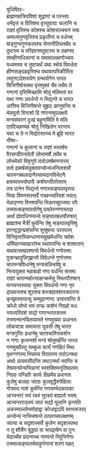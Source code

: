 युधिष्ठिरः-  
ब्राह्मणक्षत्रियविशां शूद्राणां च परन्तप  
धर्मवृत्तं च वित्तिश्च वृत्त्युपायाः फलानि च  
राज्ञां वृत्तिश्च कोशश्च कोशसञ्चयनं जयः  
अमात्यगुणवृत्तिश्च प्रकृतीनां च वर्धनम्  
षाड्गुण्यगुणकल्पश्च सेनानीतिस्तथैव च  
दुष्टस्य च परिज्ञानमदुष्टस्य च लक्षणम्  
समहीनाधिकानां च यथावल्लक्षणोच्चयः  
मध्यमस्य च तुष्ट्यर्थं  यथा स्थेयं विवर्धता  
क्षीणसङ्ग्रहवृत्तिश्च यथावत्परिकीर्तिता  
लघुनाऽदेशरूपेण ग्रन्थयोगेन भारत  
विजिगीषोस्तथा वृत्तमुक्तं चैव तथैव ते  
गणानां वृत्तिमिच्छामि श्रोतुं मतिमतां वर  
यथा गणाः प्रवर्धन्ते न भिद्यन्ते च भारत  
अरींश्च विजिगीषन्ते सुहृदः प्राप्नुवन्ति च  
भेदमूलो विनाशो हि गणानामुपलक्षये  
मन्त्रसंवरणं दुःखं बहूनामिति मे मतिः  
एतदिच्छाम्यहं श्रोतुं निखिलेन परन्तप  
यथा च ते न भिद्येरंस्तच्च मे ब्रूहि भारत  
भीष्मः-  
गणानां च कुलानां च राज्ञां भरतर्षभ  
वैरसन्दीपनावेतौ लोभामर्षौ तथैव च  
लोभमेको विवृणुते ततोऽमर्षमनन्तरम्  
ततो ह्यमर्षसंयुक्तावन्योन्यजनिताशयौ  
चारमन्त्रबलादानैस्सामदानविभेदनैः  
क्षयव्ययभयोपायैः कर्शयन्तीतरेतरम्  
तत्र दानेन भिद्यन्ते गणास्सङ्घातवृत्तयः  
भिन्ना विमनसस्सर्वे गच्छन्त्यरिवशं भयात्  
भेदाद्गणा विनश्यन्ति भिन्नास्सूपजयाः परैः  
तस्मात्सङ्घातयोगेषु प्रयतेरन्गणास्तदा  
अर्था ह्येवाधिगम्यन्ते सङ्घातबलपौरुषात्  
ब्राह्माश्च मैत्रीं कुर्वन्ति तेषु सङ्घातवृत्तिषु  
ज्ञानवृद्धान्प्रशंसन्ति शुश्रूषन्तः परस्परम्  
विनिवृत्ताभिसन्धानास्सुखमेधन्ति सर्वशः  
धर्मिष्ठान्व्यवहारांश्च स्थापयन्ति च शाश्वतान्  
यथावत्सम्प्रपश्यन्ते विवर्धन्ते गणोत्तमाः  
पुत्रान्भ्रातॄन्निगृह्णन्तो विवे्धन्ते गुणोत्तमाः   
चारमन्त्रविधानेषु मन्त्रसन्निचयेषु च  
नित्ययुक्ता महाबाहो गणा वर्धन्ति सत्तमा   
राज्ञां चारान्महोत्साहान्कर्मसु स्थिरपौरुषान्  
मानयन्तस्सदा युक्ता विवर्धन्ते गणा नृप  
द्रव्यवन्तश्च शूराश्च शस्त्रज्ञाश्शास्त्रपारगाः  
कृच्छ्रास्वापत्सु सम्मूढान्गणाः उत्तारयन्ति ते  
क्रोधो लोभो भयं दण्डः कर्शनं निग्रहो वधः  
नयत्यरिवशं सद्यो गणान्भरतसत्तम  
तस्मान्मानयितव्यास्ते गणमुख्याः प्रधानतः  
लोकयात्रा समायत्ता भूयसी तेषु भारत  
मन्त्रगुप्तिः प्रधानेषु चारश्चामित्रकर्शन  
न गणाः कृत्स्नशो मन्त्रं श्रोतुमर्हन्ति भारत  
गणमुख्यैस्तु सम्बुध्य कार्यं गणहितं मिथः  
पृथग्गणस्य भिन्नस्य विततस्य ततोऽन्यथा  
अर्थाः प्रत्यवसीदन्ति तथाऽनर्था भवन्ति च  
तेषामन्योन्यभिन्नानां स्वशक्तिमनुतिष्ठताम्  
निग्रहः पण्डितैः कार्यः क्षिप्रमेव प्रधानतः  
कुलेषु कलहा जाताः कुलवृद्धैरुपेक्षिताः  
गोत्रस्य नाशं कुर्वन्ति गणसम्भेदकारका  
आभ्यन्तरं भयं रक्ष्यं सुरक्ष्यं बाह्यतो भयम्  
आभ्यन्तराद्भयं जातं सद्यो मूलानि कृन्तति  
अकस्माल्लोभमोहाद्वा क्रोधाद्वाऽपि स्वभावजात्  
अन्योन्यं नाभिभाषन्ते तत्पराभवलक्षणम्  
जात्या च सदृशास्सर्वे कुलेन सदृशास्तथा  
न तु शौर्येण बुद्ध्या वा रूपद्रव्येण वा पुनः  
भेदाच्चैव प्रदानाच्च नाम्यन्ते रिपुभिर्गणाः  
तस्मात्सङ्घातमेवाहुर्गणानां शरणं महत्   

